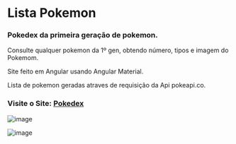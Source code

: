 # Lista Pokemon

### Pokedex da primeira geração de pokemon.

Consulte qualquer pokemon da 1º gen, obtendo número, tipos e imagem do Pokemom.

Site feito em Angular usando Angular Material.

Lista de pokemon geradas atraves de requisição da Api pokeapi.co.

### Visite o Site: [Pokedex](https://kind-glacier-09a98aa10.4.azurestaticapps.net/)
![image](https://chart.googleapis.com/chart?cht=qr&chs=200x200&chl=https://kind-glacier-09a98aa10.4.azurestaticapps.net/&chld=q|1)


![image](https://user-images.githubusercontent.com/50343910/191117352-4207f02a-9113-4976-bb01-717975bac27f.png)
